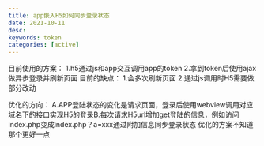 ```yaml
---
title: app嵌入H5如何同步登录状态
date: 2021-10-11
desc:
keywords: token
categories: [active]
---
```

目前使用的方案：
1.h5通过js和app交互调用app的token
2.拿到token后使用ajax做异步登录并刷新页面
目前的缺点：
1.会多次刷新页面
2.通过js调用时H5需要做部分改动

优化的方向：
A.APP登陆状态的变化是请求页面，登录后使用webview调用对应域名下的接口实现H5的登录B.每次请求H5url增加get登陆的信息，例如访问 index.php变成index.php？a=xxx通过附加信息同步登录状态
优化的方案不知道那个更好一点


